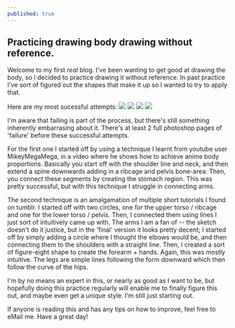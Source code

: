 ```yaml
---
published: true
---
```

## Practicing drawing body drawing without reference.

Welcome to my first *real* blog. I've been wanting to get good at drawing the body, so I decided to practice drawing it without reference. In past practice I've sort of figured out the shapes that make it up so I wanted to try to apply that.

Here are my most sucessful attempts:
![]({{site.baseurl}}/images/body1.png)
![]({{site.baseurl}}/images/bodysketch1.png)
![]({{site.baseurl}}/images/body2.png)
![]({{site.baseurl}}/images/bodysketch2.png)

I'm aware that failing is part of the process, but there's still something inherently embarrasing about it. There's at least 2 full photoshop pages of 'failure' before these successful attempts.

For the first one I started off by using a technique I learnt from youtube user MikeyMegaMega, in a video where he shows how to achieve anime body proportions. Basically you start off with the shoulder line and neck, and then extend a spine downwards adding in a ribcage and pelvis bone-area. Then, you connect these segments by creating the stomach region. This was pretty successful, but with this technique I struggle in connecting arms.

The second technique is an amalgamation of multiple short tutorials I found on tumblr. I started off with two circles, one for the upper torso / ribcage and one for the lower torso / pelvis. Then, I connected them using lines I just sort of intuitively came up with. The arms I am a fan of -- the sketch doesn't do it justice, but in the 'final' version it looks pretty decent; I started off by simply adding a circle where I thought the elbows would be, and then connecting them to the shoulders with a straight line. Then, I created a sort of figure-eight shape to create the forearm + hands. Again, this was mostly intuitive. The legs are simple lines following the form downward which then follow the curve of the hips.

I'm by no means an expert in this, or nearly as good as I want to be, but hopefully doing this practice regularly will enable me to finally figure this out, and maybe even get a unique style. I'm still just starting out.

If anyone is reading this and has any tips on how to improve, feel free to eMail me. Have a great day!
